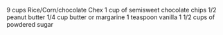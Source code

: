 9 cups Rice/Corn/chocolate Chex
1 cup of semisweet chocolate chips
1/2 peanut butter
1/4 cup butter or margarine
1 teaspoon vanilla
1 1/2 cups of powdered sugar
